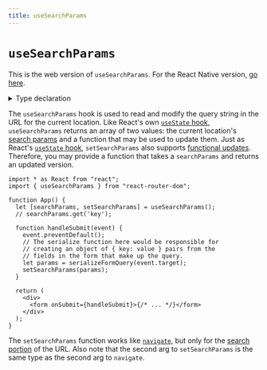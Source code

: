 ```yaml
---
title: useSearchParams
---
```


# `useSearchParams`

<docs-info>This is the web version of `useSearchParams`. For the React Native version, [go here][usesearchparams-native].</docs-info>

<details>
  <summary>Type declaration</summary>

```tsx
declare function useSearchParams(
  defaultInit?: URLSearchParamsInit
): [URLSearchParams, SetURLSearchParams];

type ParamKeyValuePair = [string, string];

type URLSearchParamsInit =
  | string
  | ParamKeyValuePair[]
  | Record<string, string | string[]>
  | URLSearchParams;

type SetURLSearchParams = (
  nextInit?:
    | URLSearchParamsInit
    | ((prev: URLSearchParams) => URLSearchParamsInit),
  navigateOpts?: : NavigateOptions
) => void;

interface NavigateOptions {
  replace?: boolean;
  state?: any;
  preventScrollReset?: boolean;
}
```

</details>

The `useSearchParams` hook is used to read and modify the query string in the URL for the current location. Like React's own [`useState` hook][usestate], `useSearchParams` returns an array of two values: the current location's [search params][searchparams] and a function that may be used to update them. Just as React's [`useState` hook][usestate], `setSearchParams` also supports [functional updates][functional-updates]. Therefore, you may provide a function that takes a `searchParams` and returns an updated version.

```tsx
import * as React from "react";
import { useSearchParams } from "react-router-dom";

function App() {
  let [searchParams, setSearchParams] = useSearchParams();
  // searchParams.get('key');
  
  function handleSubmit(event) {
    event.preventDefault();
    // The serialize function here would be responsible for
    // creating an object of { key: value } pairs from the
    // fields in the form that make up the query.
    let params = serializeFormQuery(event.target);
    setSearchParams(params);
  }

  return (
    <div>
      <form onSubmit={handleSubmit}>{/* ... */}</form>
    </div>
  );
}
```

<docs-info>The `setSearchParams` function works like [`navigate`][usenavigate], but only for the [search portion](https://developer.mozilla.org/en-US/docs/Web/API/Location/search) of the URL. Also note that the second arg to `setSearchParams` is the same type as the second arg to `navigate`.</docs-info>

[functional-updates]: https://reactjs.org/docs/hooks-reference.html#functional-updates
[searchparams]: https://developer.mozilla.org/en-US/docs/Web/API/URL/searchParams
[usesearchparams-native]: ./use-search-params-rn
[usestate]: https://reactjs.org/docs/hooks-reference.html#usestate
[usenavigate]: ./use-navigate
